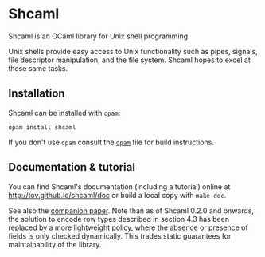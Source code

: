 # Shcaml

Shcaml is an OCaml library for Unix shell programming.

Unix shells provide easy access to Unix functionality such as pipes, signals,
file descriptor manipulation, and the file system. Shcaml hopes to excel at
these same tasks.

## Installation

Shcaml can be installed with `opam`:

    opam install shcaml

If you don't use `opam` consult the [`opam`](opam) file for build
instructions.

## Documentation & tutorial

You can find Shcaml's documentation (including a tutorial) online at
http://tov.github.io/shcaml/doc or build a local copy with `make
doc`.

See also the [companion
paper](http://users.cs.northwestern.edu/~jesse/pubs/caml-shcaml/). Note than
as of Shcaml 0.2.0 and onwards, the solution to encode row types described in
section 4.3 has been replaced by a more lightweight policy, where the absence or
presence of fields is only checked dynamically. This trades static guarantees
for maintainability of the library.
